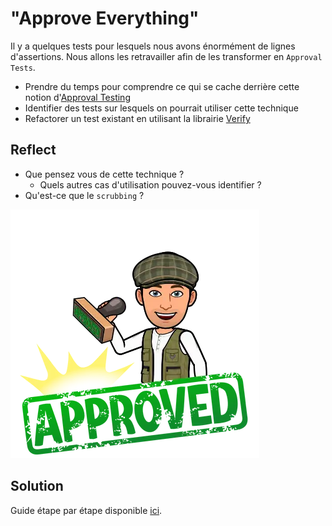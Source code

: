 # "Approve Everything"
Il y a quelques tests pour lesquels nous avons énormément de lignes d'assertions. 
Nous allons les retravailler afin de les transformer en `Approval Tests`.

- Prendre du temps pour comprendre ce qui se cache derrière cette notion d'[Approval Testing](https://github.com/ythirion/approval-testing-kata#2-approval-testing)
- Identifier des tests sur lesquels on pourrait utiliser cette technique
- Refactorer un test existant en utilisant la librairie [Verify](https://github.com/VerifyTests/Verify)

## Reflect
- Que pensez vous de cette technique ?
  - Quels autres cas d'utilisation pouvez-vous identifier ?
- Qu'est-ce que le `scrubbing` ?

![Approve everything](steps/img/05.approve-everything/approved.webp)

## Solution
Guide étape par étape disponible [ici](steps/05.approve-everything.md).